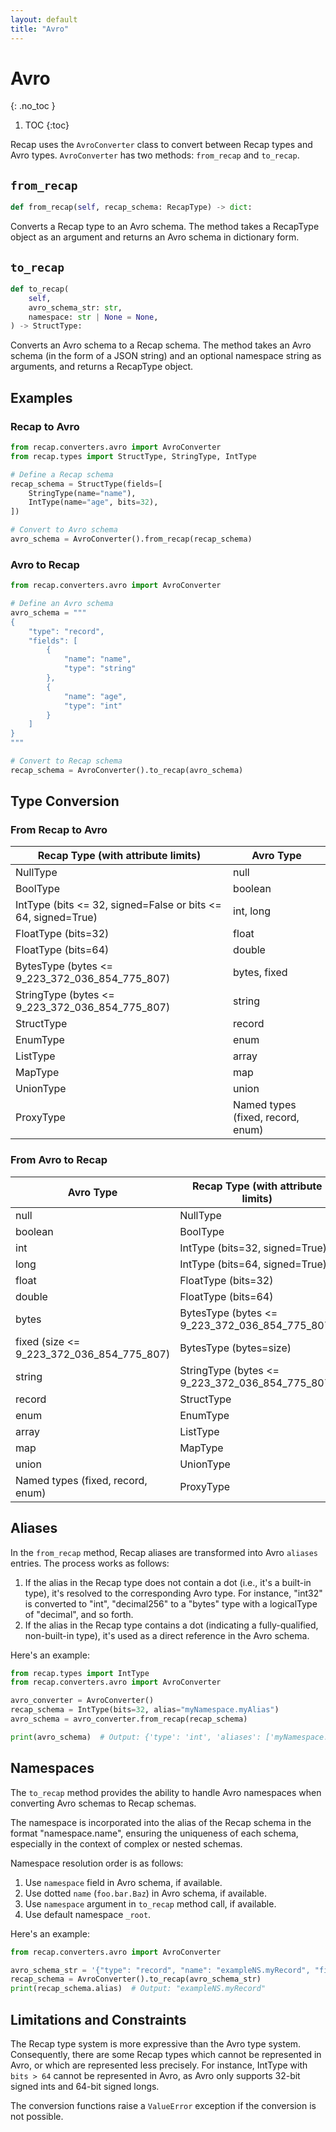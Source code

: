 ```yaml
---
layout: default
title: "Avro"
---
```


# Avro
{: .no_toc }

1. TOC
{:toc}

Recap uses the `AvroConverter` class to convert between Recap types and Avro types. `AvroConverter` has two methods: `from_recap` and `to_recap`.

## `from_recap`

```python
def from_recap(self, recap_schema: RecapType) -> dict:
```

Converts a Recap type to an Avro schema. The method takes a RecapType object as an argument and returns an Avro schema in dictionary form.

## `to_recap`

```python
def to_recap(
    self,
    avro_schema_str: str,
    namespace: str | None = None,
) -> StructType:
```

Converts an Avro schema to a Recap schema. The method takes an Avro schema (in the form of a JSON string) and an optional namespace string as arguments, and returns a RecapType object.

## Examples

### Recap to Avro

```python
from recap.converters.avro import AvroConverter
from recap.types import StructType, StringType, IntType

# Define a Recap schema
recap_schema = StructType(fields=[
    StringType(name="name"),
    IntType(name="age", bits=32),
])

# Convert to Avro schema
avro_schema = AvroConverter().from_recap(recap_schema)
```

### Avro to Recap

```python
from recap.converters.avro import AvroConverter

# Define an Avro schema
avro_schema = """
{
    "type": "record",
    "fields": [
        {
            "name": "name",
            "type": "string"
        },
        {
            "name": "age",
            "type": "int"
        }
    ]
}
"""

# Convert to Recap schema
recap_schema = AvroConverter().to_recap(avro_schema)
```

## Type Conversion

### From Recap to Avro

| Recap Type (with attribute limits) | Avro Type |
|------------------------------------|-----------|
| NullType                           | null      |
| BoolType                           | boolean   |
| IntType (bits <= 32, signed=False or bits <= 64, signed=True) | int, long |
| FloatType (bits=32)                | float     |
| FloatType (bits=64)                | double    |
| BytesType (bytes <= 9_223_372_036_854_775_807) | bytes, fixed |
| StringType (bytes <= 9_223_372_036_854_775_807) | string    |
| StructType                         | record    |
| EnumType                           | enum      |
| ListType                           | array     |
| MapType                            | map       |
| UnionType                          | union     |
| ProxyType                          | Named types (fixed, record, enum) |

### From Avro to Recap

| Avro Type | Recap Type (with attribute limits) |
|-----------|------------------------------------|
| null      | NullType                           |
| boolean   | BoolType                           |
| int       | IntType (bits=32, signed=True)     |
| long      | IntType (bits=64, signed=True)     |
| float     | FloatType (bits=32)                |
| double    | FloatType (bits=64)                |
| bytes     | BytesType (bytes <= 9_223_372_036_854_775_807) |
| fixed (size <= 9_223_372_036_854_775_807) | BytesType (bytes=size) |
| string    | StringType (bytes <= 9_223_372_036_854_775_807) |
| record    | StructType                         |
| enum      | EnumType                           |
| array     | ListType                           |
| map       | MapType                            |
| union     | UnionType                          |
| Named types (fixed, record, enum) | ProxyType |

## Aliases

In the `from_recap` method, Recap aliases are transformed into Avro `aliases` entries. The process works as follows:

1. If the alias in the Recap type does not contain a dot (i.e., it's a built-in type), it's resolved to the corresponding Avro type. For instance, "int32" is converted to "int", "decimal256" to a "bytes" type with a logicalType of "decimal", and so forth.
2. If the alias in the Recap type contains a dot (indicating a fully-qualified, non-built-in type), it's used as a direct reference in the Avro schema.

Here's an example:

```python
from recap.types import IntType
from recap.converters.avro import AvroConverter

avro_converter = AvroConverter()
recap_schema = IntType(bits=32, alias="myNamespace.myAlias")
avro_schema = avro_converter.from_recap(recap_schema)

print(avro_schema)  # Output: {'type': 'int', 'aliases': ['myNamespace.myAlias']}
```

## Namespaces

The `to_recap` method provides the ability to handle Avro namespaces when converting Avro schemas to Recap schemas.

The namespace is incorporated into the alias of the Recap schema in the format "namespace.name", ensuring the uniqueness of each schema, especially in the context of complex or nested schemas.

Namespace resolution order is as follows:

1. Use `namespace` field in Avro schema, if available.
2. Use dotted `name` (`foo.bar.Baz`) in Avro schema, if available.
3. Use `namespace` argument in `to_recap` method call, if available.
4. Use default namespace `_root`.

Here's an example:

```python
from recap.converters.avro import AvroConverter

avro_schema_str = '{"type": "record", "name": "exampleNS.myRecord", "fields": []}'
recap_schema = AvroConverter().to_recap(avro_schema_str)
print(recap_schema.alias)  # Output: "exampleNS.myRecord"
```

## Limitations and Constraints

The Recap type system is more expressive than the Avro type system. Consequently, there are some Recap types which cannot be represented in Avro, or which are represented less precisely. For instance, IntType with `bits > 64` cannot be represented in Avro, as Avro only supports 32-bit signed ints and 64-bit signed longs.

The conversion functions raise a `ValueError` exception if the conversion is not possible.
